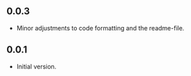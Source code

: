 ## 0.0.3

- Minor adjustments to code formatting and the readme-file.
  
## 0.0.1

- Initial version.
